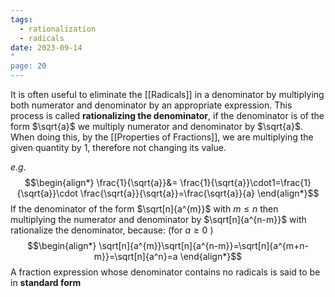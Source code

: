 ```yaml
---
tags:
  - rationalization
  - radicals
date: 2023-09-14
"
page: 20
---
```

It is often useful to eliminate the [[Radicals]] in a denominator by multiplying both numerator and denominator by an appropriate expression. This process is called **rationalizing the denominator**, if the denominator is of the form $\sqrt{a}$ we multiply numerator and denominator by $\sqrt{a}$. When doing this, by the [[Properties of Fractions]], we are multiplying the given quantity by 1, therefore not changing its value.

$e.g.$
$$\begin{align*}
\frac{1}{\sqrt{a}}&= \frac{1}{\sqrt{a}}\cdot1=\frac{1}{\sqrt{a}}\cdot \frac{\sqrt{a}}{\sqrt{a}}=\frac{\sqrt{a}}{a}
\end{align*}$$
If the denominator of the form $\sqrt[n]{a^{m}}$ with $m \le n$ then multiplying the numerator and denominator by $\sqrt[n]{a^{n-m}}$ with rationalize the denominator, because: (for $a\ge0$ )
$$\begin{align*}
\sqrt[n]{a^{m}}\sqrt[n]{a^{n-m}}=\sqrt[n]{a^{m+n-m}}=\sqrt[n]{a^n}=a
\end{align*}$$
A fraction expression whose denominator contains no radicals is said to be in **standard form**
